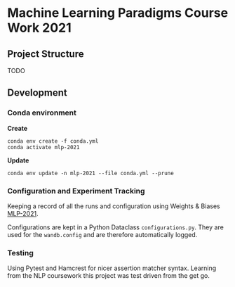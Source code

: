 # Machine Learning Paradigms Course Work 2021

## Project Structure

TODO

## Development

### Conda environment

**Create**

    conda env create -f conda.yml
    conda activate mlp-2021

**Update**

    conda env update -n mlp-2021 --file conda.yml --prune

### Configuration and Experiment Tracking

Keeping a record of all the runs and configuration using Weights & Biases [MLP-2021](https://wandb.ai/idegen/mlp-2021).

Configurations are kept in a Python Dataclass `configurations.py`. They are used for the `wandb.config` and 
are therefore automatically logged.

### Testing

Using Pytest and Hamcrest for nicer assertion matcher syntax. Learning from the NLP coursework
this project was test driven from the get go.
